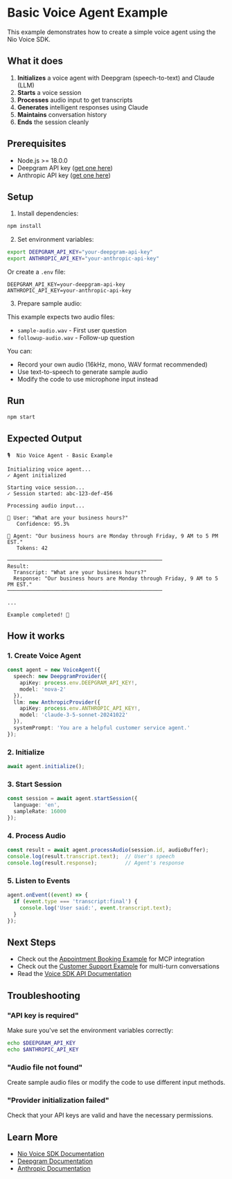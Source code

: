 # Basic Voice Agent Example

This example demonstrates how to create a simple voice agent using the Nio Voice SDK.

## What it does

1. **Initializes** a voice agent with Deepgram (speech-to-text) and Claude (LLM)
2. **Starts** a voice session
3. **Processes** audio input to get transcripts
4. **Generates** intelligent responses using Claude
5. **Maintains** conversation history
6. **Ends** the session cleanly

## Prerequisites

- Node.js >= 18.0.0
- Deepgram API key ([get one here](https://deepgram.com))
- Anthropic API key ([get one here](https://console.anthropic.com))

## Setup

1. Install dependencies:
```bash
npm install
```

2. Set environment variables:
```bash
export DEEPGRAM_API_KEY="your-deepgram-api-key"
export ANTHROPIC_API_KEY="your-anthropic-api-key"
```

Or create a `.env` file:
```
DEEPGRAM_API_KEY=your-deepgram-api-key
ANTHROPIC_API_KEY=your-anthropic-api-key
```

3. Prepare sample audio:

This example expects two audio files:
- `sample-audio.wav` - First user question
- `followup-audio.wav` - Follow-up question

You can:
- Record your own audio (16kHz, mono, WAV format recommended)
- Use text-to-speech to generate sample audio
- Modify the code to use microphone input instead

## Run

```bash
npm start
```

## Expected Output

```
🎙️  Nio Voice Agent - Basic Example

Initializing voice agent...
✓ Agent initialized

Starting voice session...
✓ Session started: abc-123-def-456

Processing audio input...

🎤 User: "What are your business hours?"
   Confidence: 95.3%

🤖 Agent: "Our business hours are Monday through Friday, 9 AM to 5 PM EST."
   Tokens: 42

──────────────────────────────────────────────────
Result:
  Transcript: "What are your business hours?"
  Response: "Our business hours are Monday through Friday, 9 AM to 5 PM EST."
──────────────────────────────────────────────────

...

Example completed! 🎉
```

## How it works

### 1. Create Voice Agent

```typescript
const agent = new VoiceAgent({
  speech: new DeepgramProvider({
    apiKey: process.env.DEEPGRAM_API_KEY!,
    model: 'nova-2'
  }),
  llm: new AnthropicProvider({
    apiKey: process.env.ANTHROPIC_API_KEY!,
    model: 'claude-3-5-sonnet-20241022'
  }),
  systemPrompt: 'You are a helpful customer service agent.'
});
```

### 2. Initialize

```typescript
await agent.initialize();
```

### 3. Start Session

```typescript
const session = await agent.startSession({
  language: 'en',
  sampleRate: 16000
});
```

### 4. Process Audio

```typescript
const result = await agent.processAudio(session.id, audioBuffer);
console.log(result.transcript.text);  // User's speech
console.log(result.response);         // Agent's response
```

### 5. Listen to Events

```typescript
agent.onEvent((event) => {
  if (event.type === 'transcript:final') {
    console.log('User said:', event.transcript.text);
  }
});
```

## Next Steps

- Check out the [Appointment Booking Example](../appointment-booking) for MCP integration
- Check out the [Customer Support Example](../customer-support) for multi-turn conversations
- Read the [Voice SDK API Documentation](../../docs/api/voice-sdk.md)

## Troubleshooting

### "API key is required"
Make sure you've set the environment variables correctly:
```bash
echo $DEEPGRAM_API_KEY
echo $ANTHROPIC_API_KEY
```

### "Audio file not found"
Create sample audio files or modify the code to use different input methods.

### "Provider initialization failed"
Check that your API keys are valid and have the necessary permissions.

## Learn More

- [Nio Voice SDK Documentation](../../README.md)
- [Deepgram Documentation](https://developers.deepgram.com)
- [Anthropic Documentation](https://docs.anthropic.com)
